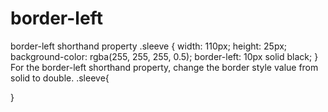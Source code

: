 # border-left
border-left shorthand property
.sleeve {
  width: 110px;
  height: 25px;
  background-color: rgba(255, 255, 255, 0.5);
    border-left: 10px solid black;
  }
For the border-left shorthand property, change the border style value from solid to double.
.sleeve{

}
